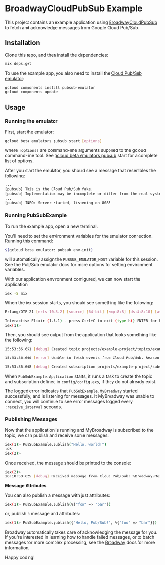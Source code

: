 # BroadwayCloudPubSub Example

This project contains an example application using [BroadwayCloudPubSub](https://hexdocs.pm/broadway_cloud_pub_sub) to fetch and acknowledge messages from Google Cloud Pub/Sub.


## Installation

Clone this repo, and then install the dependencies:

```sh
mix deps.get
```

To use the example app, you also need to install the [Cloud Pub/Sub emulator](https://cloud.google.com/pubsub/docs/emulator):

```sh
gcloud components install pubsub-emulator
gcloud components update
```

## Usage

### Running the emulator

First, start the emulator:

```sh
gcloud beta emulators pubsub start [options]
```

where `[options]` are command-line arguments supplied to the gcloud command-line tool. See [gcloud beta emulators pubsub](https://cloud.google.com/sdk/gcloud/reference/beta/emulators/pubsub/start) start for a complete list of options.

After you start the emulator, you should see a message that resembles the following:

```sh
...
[pubsub] This is the Cloud Pub/Sub fake.
[pubsub] Implementation may be incomplete or differ from the real system.
...
[pubsub] INFO: Server started, listening on 8085
```

### Running PubSubExample

To run the example app, open a new terminal.

You'll need to set the environment variables for the emulator connection. Running this command:

```sh
$(gcloud beta emulators pubsub env-init)
```
will automatically assign the `PUBSUB_EMULATOR_HOST` variable for this session. See the Pub/Sub emulator docs for more options for setting environment variables.

With our application environment configured, we can now start the application:

```sh
iex -S mix
```

When the iex session starts, you should see something like the following:

```sh
Erlang/OTP 21 [erts-10.3.2] [source] [64-bit] [smp:8:8] [ds:8:8:10] [async-threads:1] [hipe]

Interactive Elixir (1.8.1) - press Ctrl+C to exit (type h() ENTER for help)
iex(1)>
```

Then, you should see output from the application that looks something like the following:

```sh
15:53:36.651 [debug] Created topic projects/example-project/topics/example-topic

15:53:36.660 [error] Unable to fetch events from Cloud Pub/Sub. Reason: %Tesla.Env{__client__: %Tesla.Client{adapter: nil, fun: nil, post: [], pre: [{Tesla.Middleware.Headers, :call, [[{"authorization", "Bearer 1234567890"}]]}]}, __module__: GoogleApi.PubSub.V1.Connection, body: "{\"error\":{\"code\":404,\"message\":\"Subscription does not exist\",\"status\":\"NOT_FOUND\"}}", headers: [{"content-length", "83"}, {"content-type", "application/json"}], method: :post, opts: [], query: [], status: 404, url: "http://localhost:8085/v1/projects/example-project/subscriptions/example-subscription:pull"}

15:53:36.668 [debug] Created subscription projects/example-project/subscriptions/example-subscription
```

When `PubSubExample.Application` starts, it runs a task to create the topic and subscription defined in `config/config.exs`, if they do not already exist.

The logged error indicates that `PubSubExample.MyBroadway` started successfully, and is listening for messages. It MyBroadway was unable to connect, you will continue to see error messages logged every `:receive_interval` seconds.

### Publishing Messages

Now that the application is running and MyBroadway is subscribed to the topic, we can publish and receive some messages:

```sh
iex(1)> PubSubExample.publish("Hello, world!")
:ok
iex(2)>
```

Once received, the message should be printed to the console:
```sh
iex(2)>
16:18:58.625 [debug] Received message from Cloud Pub/Sub: %Broadway.Message{acknowledger: {BroadwayCloudPubSub.GoogleApiClient, {BroadwayCloudPubSub.GoogleApiClient, #Reference<0.2672907561.3027763201.127864>}, "projects/example-project/subscriptions/example-subscription:8"}, batch_key: :default, batcher: :default, data: %GoogleApi.PubSub.V1.Model.PubsubMessage{attributes: nil, data: "aGVsbG8sIHdvcmxkMQ==", messageId: "4", publishTime: #DateTime<2019-04-10 23:18:58Z>}, status: :ok}
```

**Message Attributes**

You can also publish a message with just attributes:
```sh
iex(1)> PubSubExample.publish(%{"foo" => "bar"})
```

or, publish a message and attributes:

```sh
iex(1)> PubSubExample.publish({"Hello, Pub/Sub!", %{"foo" => "bar"}})
```

Broadway automatically takes care of acknowledging the message for you. If you're interested in learning how to handle failed messages, or to batch messages for more complex processing, see the [Broadway](https://hexdocs.pm/broadway) docs for more information.

Happy coding!
